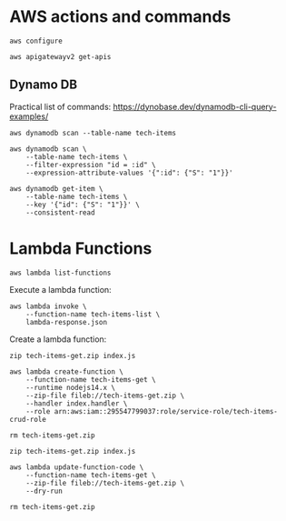 # AWS actions and commands

`aws configure`

`aws apigatewayv2 get-apis`

## Dynamo DB

Practical list of commands: https://dynobase.dev/dynamodb-cli-query-examples/

`aws dynamodb scan --table-name tech-items`

```
aws dynamodb scan \
    --table-name tech-items \
    --filter-expression "id = :id" \
    --expression-attribute-values '{":id": {"S": "1"}}'
```

```
aws dynamodb get-item \
    --table-name tech-items \
    --key '{"id": {"S": "1"}}' \
    --consistent-read
```

# Lambda Functions

`aws lambda list-functions`

Execute a lambda function:

```
aws lambda invoke \
    --function-name tech-items-list \
    lambda-response.json
```

Create a lambda function:

```
zip tech-items-get.zip index.js

aws lambda create-function \
    --function-name tech-items-get \
    --runtime nodejs14.x \
    --zip-file fileb://tech-items-get.zip \
    --handler index.handler \
    --role arn:aws:iam::295547799037:role/service-role/tech-items-crud-role

rm tech-items-get.zip
```

```
zip tech-items-get.zip index.js

aws lambda update-function-code \
    --function-name tech-items-get \
    --zip-file fileb://tech-items-get.zip \
    --dry-run

rm tech-items-get.zip

```

